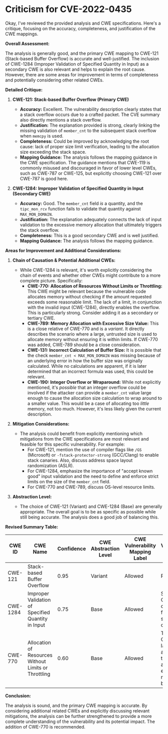 # Criticism for CVE-2022-0435

Okay, I've reviewed the provided analysis and CWE specifications. Here's a critique, focusing on the accuracy, completeness, and justification of the CWE mappings.

**Overall Assessment:**

The analysis is generally good, and the primary CWE mapping to CWE-121 (Stack-based Buffer Overflow) is accurate and well-justified. The inclusion of CWE-1284 (Improper Validation of Specified Quantity in Input) as a secondary CWE is also relevant and helps to explain the root cause. However, there are some areas for improvement in terms of completeness and potentially considering other related CWEs.

**Detailed Critique:**

1.  **CWE-121: Stack-based Buffer Overflow (Primary CWE)**

    *   **Accuracy:** Excellent. The vulnerability description clearly states that a stack overflow occurs due to a crafted packet. The CVE summary also directly mentions a stack overflow.
    *   **Justification:** The explanation provided is strong, clearly linking the missing validation of `member_cnt` to the subsequent stack overflow when `memcpy` is used.
    *   **Completeness:** Could be improved by acknowledging the root cause: lack of proper size limit verification, leading to the allocation size exceeding the stack space.
    *   **Mapping Guidance:** The analysis follows the mapping guidance in the CWE specification. The guidance mentions that CWE-119 is commonly misused and discouraged in favor of lower level CWEs, such as CWE-787 or CWE-125, but explicitly choosing CWE-121 over CWE-787 is good here.

2.  **CWE-1284: Improper Validation of Specified Quantity in Input (Secondary CWE)**

    *   **Accuracy:** Good.  The `member_cnt` field *is* a quantity, and the `tipc_mon_rcv` function fails to validate that quantity against `MAX_MON_DOMAIN`.
    *   **Justification:** The explanation adequately connects the lack of input validation to the excessive memory allocation that ultimately triggers the stack overflow.
    *   **Completeness:** This is a good secondary CWE and is well justified.
    *   **Mapping Guidance:** The analysis follows the mapping guidance.

**Areas for Improvement and Additional Considerations:**

1.  **Chain of Causation & Potential Additional CWEs:**

    *   While CWE-1284 is relevant, it's worth explicitly considering the chain of events and whether other CWEs might contribute to a more complete picture. Specifically:
        *   **CWE-770: Allocation of Resources Without Limits or Throttling:** This CWE might be relevant because the vulnerable code allocates memory without checking if the amount requested exceeds some reasonable limit.  The lack of a limit, in conjunction with the invalid input (CWE-1284), directly enables the overflow. This is particularly strong. Consider adding it as a secondary or tertiary CWE.
        *   **CWE-789: Memory Allocation with Excessive Size Value:**  This is a close relative of CWE-770 and is a *variant*. It directly describes the scenario where a large, untrusted size is used to allocate memory without ensuring it is within limits. If CWE-770 was added, CWE-789 should be a close consideration.
        *   **CWE-131: Incorrect Calculation of Buffer Size:**  It is possible that the check `member_cnt < MAX_MON_DOMAIN` was missing because of an underlying error in how the buffer size was originally calculated. While no calculations are apparent, if it is later determined that an incorrect formula was used, this could be relevant.
        *   **CWE-190: Integer Overflow or Wraparound:** While not explicitly mentioned, it's *possible* that an integer overflow could be involved if the attacker can provide a `member_cnt` value large enough to cause the allocation size calculation to wrap around to a smaller value. This would be a case of allocating too *little* memory, not too much. However, it's less likely given the current description.

2.  **Mitigation Considerations:**

    *   The analysis could benefit from explicitly mentioning which mitigations from the CWE specifications are most relevant and feasible for this specific vulnerability. For example:
        *   For CWE-121, mention the use of compiler flags like `/GS` (Microsoft) or `-fstack-protector-strong` (GCC/Clang) to enable stack canaries. Also, discuss address space layout randomization (ASLR).
        *   For CWE-1284, emphasize the importance of "accept known good" input validation and the need to define and enforce strict limits on the size of the `member_cnt` field.
        *   For CWE-770 and CWE-789, discuss OS-level resource limits.

3.  **Abstraction Level:**

    *   The choice of CWE-121 (Variant) and CWE-1284 (Base) are generally appropriate.  The overall goal is to be as specific as possible while still being accurate. The analysis does a good job of balancing this.

**Revised Summary Table:**

| CWE ID  | CWE Name                                   | Confidence | CWE Abstraction Level | CWE Vulnerability Mapping Label | CWE-Vulnerability Mapping Notes                                                                                                                                                |
| ------- | ------------------------------------------ | ---------- | --------------------- | ------------------------------- | ------------------------------------------------------------------------------------------------------------------------------------------------------------------------------ |
| CWE-121 | Stack-based Buffer Overflow                | 0.95       | Variant               | Allowed                       | Primary CWE                                                                                                                                                                |
| CWE-1284 | Improper Validation of Specified Quantity in Input | 0.75      | Base                  | Allowed                       | Secondary Candidate; contributing factor to the stack overflow.                                                                                                                 |
| CWE-770 | Allocation of Resources Without Limits or Throttling | 0.60  | Base | Allowed | Tertiary Candidate; lack of allocation throttling allows excessive memory to be reserved. |

**Conclusion:**

The analysis is sound, and the primary CWE mapping is accurate. By considering additional related CWEs and explicitly discussing relevant mitigations, the analysis can be further strengthened to provide a more complete understanding of the vulnerability and its potential impact. The addition of CWE-770 is recommended.